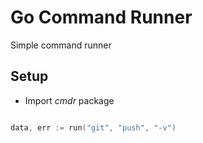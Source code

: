 # Go Command Runner

Simple command runner

## Setup

* Import *cmdr* package

```Go

data, err := run("git", "push", "-v")

```
